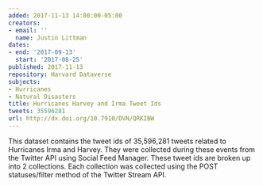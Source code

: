 ```yaml
---
added: 2017-11-13 14:00:00-05:00
creators:
- email: ''
  name: Justin Littman
dates:
- end: '2017-09-13'
  start: '2017-08-25'
published: 2017-11-13
repository: Harvard Dataverse
subjects:
- Hurricanes
- Natural Disasters
title: Hurricanes Harvey and Irma Tweet Ids
tweets: 35596281
url: http://dx.doi.org/10.7910/DVN/QRKIBW
---
```


This dataset contains the tweet ids of 35,596,281 tweets related to Hurricanes Irma and Harvey. They were collected during these events from the Twitter API using Social Feed Manager. These tweet ids are broken up into 2 collections. Each collection was collected using the POST statuses/filter method of the Twitter Stream API.
